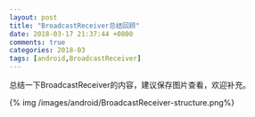 ```yaml
---
layout: post
title: "BroadcastReceiver总结回顾"
date: 2018-03-17 21:37:44 +0800
comments: true
categories: 2018-03
tags: [android,BroadcastReceiver]
---
```

总结一下BroadcastReceiver的内容，建议保存图片查看，欢迎补充。<!--more-->

{% img /images/android/BroadcastReceiver-structure.png%}

